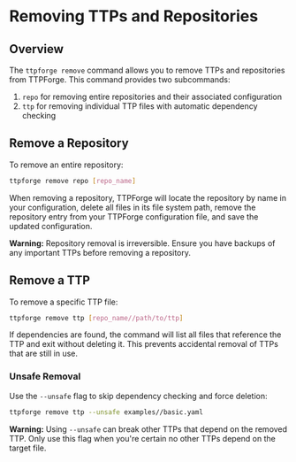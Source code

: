 # Removing TTPs and Repositories

## Overview

The `ttpforge remove` command allows you to remove TTPs and repositories from
TTPForge. This command provides two subcommands:

1. `repo` for removing entire repositories and their associated configuration
2. `ttp` for removing individual TTP files with automatic dependency checking

## Remove a Repository

To remove an entire repository:

```bash
ttpforge remove repo [repo_name]
```

When removing a repository, TTPForge will locate the repository by name in your
configuration, delete all files in its file system path, remove the repository
entry from your TTPForge configuration file, and save the updated configuration.

**Warning:** Repository removal is irreversible. Ensure you have backups of any
important TTPs before removing a repository.

## Remove a TTP

To remove a specific TTP file:

```bash
ttpforge remove ttp [repo_name//path/to/ttp]
```

If dependencies are found, the command will list all files that reference the
TTP and exit without deleting it. This prevents accidental removal of TTPs that
are still in use.

### Unsafe Removal

Use the `--unsafe` flag to skip dependency checking and force deletion:

```bash
ttpforge remove ttp --unsafe examples//basic.yaml
```

**Warning:** Using `--unsafe` can break other TTPs that depend on the
removed TTP. Only use this flag when you're certain no other TTPs
depend on the target file.
